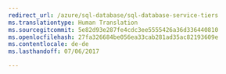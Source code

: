 ```yaml
---
redirect_url: /azure/sql-database/sql-database-service-tiers
ms.translationtype: Human Translation
ms.sourcegitcommit: 5e82d93e287fe4cdc3ee5555426a36d336440810
ms.openlocfilehash: 27fa326684be056ea33cab281ad35ac82193609e
ms.contentlocale: de-de
ms.lasthandoff: 07/06/2017

--- 
```

